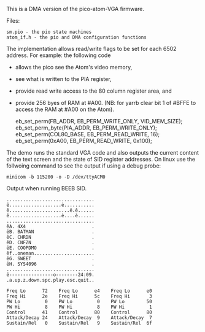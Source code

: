 This is a DMA version of the pico-atom-VGA firmware.

Files:

    sm.pio - the pio state machines
    atom_if.h - the pio and DMA configuration functions

The implementation allows read/write flags to be set for each 6502 address. 
For example: the following code 
- allows the pico see the Atom's video memory,
- see what is written to the PIA register,
- provide read write access to the 80 column register area, and
- provide 256 byes of RAM at #A00. (NB: for yarrb clear bit 1 of #BFFE to access the RAM at #A00 on the Atom).


    eb_set_perm(FB_ADDR, EB_PERM_WRITE_ONLY, VID_MEM_SIZE);
    eb_set_perm_byte(PIA_ADDR, EB_PERM_WRITE_ONLY);
    eb_set_perm(COL80_BASE, EB_PERM_READ_WRITE, 16);
    eb_set_perm(0xA00, EB_PERM_READ_WRITE, 0x100); 

The demo runs the standard VGA code and also outputs the current content of the text screen and the state of SID register addresses. On linux use the follwoing command to see the output if using a debug probe:

    minicom -b 115200 -o -D /dev/ttyACM0 

Output when running BEEB SID.

    ................................
    ê...................è...........
    ê......................ê.ê......
    ê...................è....è......
    ................................
    êA. 4X4                        .
    êB. BATMAN                     .
    êC. CHRDN                      .
    êD. CNFZN                      .
    êE. COOPDMO                    .
    êf..oneman......................
    êG. SWEET                      .
    êH. SYS4096                    .
    ................................
    ê----------------o--------24:09.
    .a.up.z.down.spc.play.esc.quit..

    Freq Lo      72    Freq Lo      e4    Freq Lo      e0    
    Freq Hi      2e    Freq Hi      5c    Freq Hi       3    
    PW Lo         0    PW Lo         0    PW Lo        50    
    PW Hi         8    PW Hi         8    PW Hi         1    
    Control      41    Control      80    Control      80    
    Attack/Decay 24    Attack/Decay  9    Attack/Decay  7    
    Sustain/Rel   0    Sustain/Rel   9    Sustain/Rel  6f    


